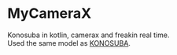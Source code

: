 # MyCameraX  
Konosuba in kotlin, camerax and freakin real time.  
Used the same model as [KONOSUBA](https://https://github.com/gonemad4u/Identify/). 
